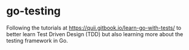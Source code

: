 # go-testing

Following the tutorials at <https://quii.gitbook.io/learn-go-with-tests/> to better learn Test Driven Design (TDD) but also learning more about the testing framework in Go.
